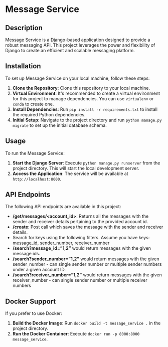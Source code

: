 
# Message Service

## Description
Message Service is a Django-based application designed to provide a robust messaging API. This project leverages the power and flexibility of Django to create an efficient and scalable messaging platform.

## Installation
To set up Message Service on your local machine, follow these steps:

1. **Clone the Repository**: Clone this repository to your local machine.
2. **Virtual Environment**: It's recommended to create a virtual environment for this project to manage dependencies. You can use `virtualenv` or `conda` to create one.
3. **Install Dependencies**: Run `pip install -r requirements.txt` to install the required Python dependencies.
4. **Initial Setup**: Navigate to the project directory and run `python manage.py migrate` to set up the initial database schema.

## Usage
To run the Message Service:

1. **Start the Django Server**: Execute `python manage.py runserver` from the project directory. This will start the local development server.
2. **Access the Application**: The service will be available at `http://localhost:8000`.

## API Endpoints
The following API endpoints are available in this project:
- **/get/messages/<account_id>**: Returns all the messages with the sender and
receiver details pertaining to the provided account id.
- **/create**: Post call which saves the message with the sender and receiver
details.
- Search for keys using the following filters.
Assume you have keys: message_id, sender_number, receiver_number
- **/search?message_id=”1,2”** would return messages with the given
message ids.
- **/search?sender_number=”1,2”** would return messages with the given
sender_number - can single sender number or multiple sender numbers
under a given account ID.
- **/search?receiver_number=”1,2”** would return messages with the given
receiver_number - can single sender number or multiple receiver
numbers

## Docker Support
If you prefer to use Docker:

1. **Build the Docker Image**: Run `docker build -t message_service .` in the project directory.
2. **Run the Docker Container**: Execute `docker run -p 8000:8000 message_service`.
